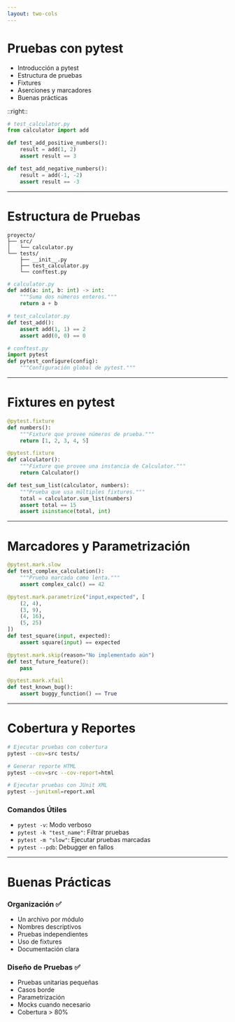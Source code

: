 ```yaml
---
layout: two-cols
---
```


# Pruebas con pytest

- Introducción a pytest
- Estructura de pruebas
- Fixtures
- Aserciones y marcadores
- Buenas prácticas

::right::

```python {all|1-2|4-7|9-12|all}
# test_calculator.py
from calculator import add

def test_add_positive_numbers():
    result = add(1, 2)
    assert result == 3

def test_add_negative_numbers():
    result = add(-1, -2)
    assert result == -3
```

---

# Estructura de Pruebas

```
proyecto/
├── src/
│   └── calculator.py
└── tests/
    ├── __init__.py
    ├── test_calculator.py
    └── conftest.py
```

```python {all|1-4|6-9|11-14|all}
# calculator.py
def add(a: int, b: int) -> int:
    """Suma dos números enteros."""
    return a + b

# test_calculator.py
def test_add():
    assert add(1, 1) == 2
    assert add(0, 0) == 0

# conftest.py
import pytest
def pytest_configure(config):
    """Configuración global de pytest."""
```

---

# Fixtures en pytest

```python {all|1-5|7-11|13-18|all}
@pytest.fixture
def numbers():
    """Fixture que provee números de prueba."""
    return [1, 2, 3, 4, 5]

@pytest.fixture
def calculator():
    """Fixture que provee una instancia de Calculator."""
    return Calculator()

def test_sum_list(calculator, numbers):
    """Prueba que usa múltiples fixtures."""
    total = calculator.sum_list(numbers)
    assert total == 15
    assert isinstance(total, int)
```

---

# Marcadores y Parametrización

```python {all|1-4|6-11|13-19|all}
@pytest.mark.slow
def test_complex_calculation():
    """Prueba marcada como lenta."""
    assert complex_calc() == 42

@pytest.mark.parametrize("input,expected", [
    (2, 4),
    (3, 9),
    (4, 16),
    (5, 25)
])
def test_square(input, expected):
    assert square(input) == expected

@pytest.mark.skip(reason="No implementado aún")
def test_future_feature():
    pass

@pytest.mark.xfail
def test_known_bug():
    assert buggy_function() == True
```

---

# Cobertura y Reportes

```bash {all|1-2|4-5|7-8|all}
# Ejecutar pruebas con cobertura
pytest --cov=src tests/

# Generar reporte HTML
pytest --cov=src --cov-report=html

# Ejecutar pruebas con JUnit XML
pytest --junitxml=report.xml
```

<div class="mt-4">

### Comandos Útiles

- `pytest -v`: Modo verboso
- `pytest -k "test_name"`: Filtrar pruebas
- `pytest -m "slow"`: Ejecutar pruebas marcadas
- `pytest --pdb`: Debugger en fallos
</div>

---

# Buenas Prácticas

<div class="grid grid-cols-2 gap-4">

<div>

### Organización ✅

- Un archivo por módulo
- Nombres descriptivos
- Pruebas independientes
- Uso de fixtures
- Documentación clara
</div>

<div>

### Diseño de Pruebas ✅

- Pruebas unitarias pequeñas
- Casos borde
- Parametrización
- Mocks cuando necesario
- Cobertura > 80%
</div>

</div>
